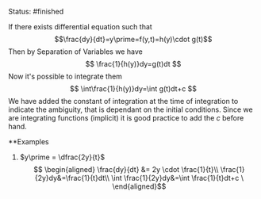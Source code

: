 Status: #finished 

If there exists differential equation such that
$$\frac{dy}{dt}=y\prime=f(y,t)=h(y)\cdot g(t)$$
Then by Separation of Variables we have 
$$
\frac{1}{h(y)}dy=g(t)dt
$$
Now it's possible to integrate them
$$
\int\frac{1}{h(y)}dy=\int g(t)dt+c
$$
We have added the constant of integration at the time of integration to indicate the ambiguity, that is dependant on the initial conditions. 
Since we are integrating functions (implicit) it is good practice to add the $c$ before hand. 

**Examples
1. $y\prime = \dfrac{2y}{t}$
	$$
	\begin{aligned}
	\frac{dy}{dt} &= 2y \cdot \frac{1}{t}\\
	\frac{1}{2y}dy&=\frac{1}{t}dt\\
	\int \frac{1}{2y}dy&=\int \frac{1}{t}dt+c
	\
	\end{aligned}$$
